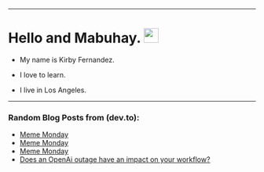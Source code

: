 
<img src="https://komarev.com/ghpvc/?username=kirbygit&style=flat-square&color=blue" alt=""/>

---
<h1>
  Hello and Mabuhay.
  <img src="https://media.giphy.com/media/hvRJCLFzcasrR4ia7z/giphy.gif" width="30px"/>
</h1>

- My name is Kirby Fernandez.

- I love to learn.

- I live in Los Angeles.

---

### Random Blog Posts from (dev.to):
<!-- BLOG-POST-LIST:START -->
- [Meme Monday](https://dev.to/ben/meme-monday-106)
- [Meme Monday](https://dev.to/ben/meme-monday-4b0h)
- [Meme Monday](https://dev.to/ben/meme-monday-11d4)
- [Does an OpenAi outage have an impact on your workflow?](https://dev.to/ben/does-an-openai-outage-have-an-impact-on-your-workflow-3gph)
<!-- BLOG-POST-LIST:END -->
